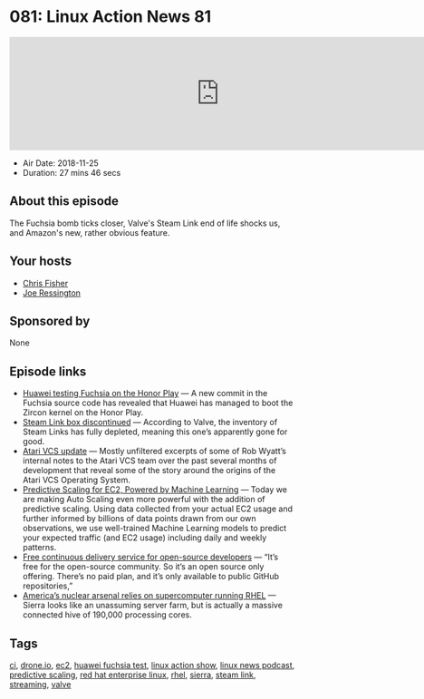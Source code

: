 # 081: Linux Action News 81

<iframe src="https://player.fireside.fm/v2/DAcK9LdX+7YdbPCYU?theme=dark" width="740" height="200" frameborder="0" scrolling="no"></iframe>

* Air Date: 2018-11-25
* Duration: 27 mins 46 secs

## About this episode

The Fuchsia bomb ticks closer, Valve's Steam Link end of life shocks us, and Amazon's new, rather obvious feature.

## Your hosts
* [Chris Fisher](https://linuxactionnews.com/hosts/chris)
* [Joe Ressington](https://linuxactionnews.com/hosts/joe)

## Sponsored by

None



## Episode links

  * [ Huawei testing Fuchsia on the Honor Play](https://www.xda-developers.com/huawei-testing-fuchsia-os-kirin-970-honor-play/ " Huawei testing Fuchsia on the Honor Play") — A new commit in the Fuchsia source code has revealed that Huawei has managed to boot the Zircon kernel on the Honor Play. 
  * [Steam Link box discontinued](https://www.theverge.com/circuitbreaker/2018/11/19/18103672/valve-discontinues-steam-link-streaming-set-top-box "Steam Link box discontinued") — According to Valve, the inventory of Steam Links has fully depleted, meaning this one’s apparently gone for good.
  * [Atari VCS update](https://medium.com/@atarivcs/the-birth-of-the-atari-vcs-operating-system-part-1-d8f43bfa0290 "Atari VCS update") — Mostly unfiltered excerpts of some of Rob Wyatt’s internal notes to the Atari VCS team over the past several months of development that reveal some of the story around the origins of the Atari VCS Operating System. 
  * [Predictive Scaling for EC2, Powered by Machine Learning](https://aws.amazon.com/blogs/aws/new-predictive-scaling-for-ec2-powered-by-machine-learning/ "Predictive Scaling for EC2, Powered by Machine Learning") — Today we are making Auto Scaling even more powerful with the addition of predictive scaling. Using data collected from your actual EC2 usage and further informed by billions of data points drawn from our own observations, we use well-trained Machine Learning models to predict your expected traffic (and EC2 usage) including daily and weekly patterns. 
  * [Free continuous delivery service for open-source developers](https://techcrunch.com/2018/11/21/drone-io-packet-team-on-free-continuous-delivery-service-for-open-source-developers/ "Free continuous delivery service for open-source developers") — “It’s free for the open-source community. So it’s an open source only offering. There’s no paid plan, and it’s only available to public GitHub repositories,”
  * [America’s nuclear arsenal relies on supercomputer running RHEL](https://www.theverge.com/science/2018/11/20/18097534/nuclear-weapons-supercomputer-sierra-california-classified-stockpile-simulations "America’s nuclear arsenal relies on supercomputer running RHEL") — Sierra looks like an unassuming server farm, but is actually a massive connected hive of 190,000 processing cores.



## Tags

[ci](https://linuxactionnews.com/tags/ci), [drone.io](https://linuxactionnews.com/tags/drone.io), [ec2](https://linuxactionnews.com/tags/ec2), [huawei fuchsia test](https://linuxactionnews.com/tags/huawei%20fuchsia%20test), [linux action show](https://linuxactionnews.com/tags/linux%20action%20show), [linux news podcast](https://linuxactionnews.com/tags/linux%20news%20podcast), [predictive scaling](https://linuxactionnews.com/tags/predictive%20scaling), [red hat enterprise linux](https://linuxactionnews.com/tags/red%20hat%20enterprise%20linux), [rhel](https://linuxactionnews.com/tags/rhel), [sierra](https://linuxactionnews.com/tags/sierra), [steam link](https://linuxactionnews.com/tags/steam%20link), [streaming](https://linuxactionnews.com/tags/streaming), [valve](https://linuxactionnews.com/tags/valve)